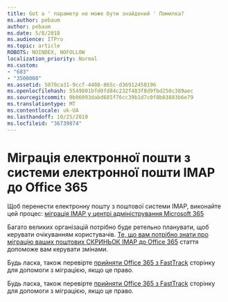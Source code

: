 ```yaml
---
title: Got a ' параметр не може бути знайдений ' Помилка?
ms.author: pebaum
author: pebaum
ms.date: 5/8/2018
ms.audience: ITPro
ms.topic: article
ROBOTS: NOINDEX, NOFOLLOW
localization_priority: Normal
ms.custom:
- "683"
- "3500008"
ms.assetid: 5070ca31-9ccf-4408-865c-d36912450196
ms.openlocfilehash: 5549801bfd0fd84c232f483f8d9fbd250c389aec
ms.sourcegitcommit: 0b06093dabd685f76cc39b1d7c0f8b03883b6e79
ms.translationtype: MT
ms.contentlocale: uk-UA
ms.lasthandoff: 10/25/2019
ms.locfileid: "36739874"
---
```

# <a name="migrating-email-from-imap-email-system-to-office-365"></a>Міграція електронної пошти з системи електронної пошти IMAP до Office 365

Щоб перенести електронну пошту з поштової системи IMAP, виконайте цей процес: [міграція IMAP у центрі адміністрування Microsoft 365](https://docs.microsoft.com/Exchange/mailbox-migration/migrating-imap-mailboxes/imap-migration-in-the-admin-center)
  
Багато великих організацій потрібно буде ретельно планувати, щоб керувати очікуванням користувачів. [Те, що вам потрібно знати про міграцію ваших поштових СКРИНЬОК IMAP до Office 365](https://docs.microsoft.com/Exchange/mailbox-migration/migrating-imap-mailboxes/migrating-imap-mailboxes) стаття допоможе вам керувати змінами.

Будь ласка, також перевірте [прийняти Office 365 з FastTrack](https://www.microsoft.com/fasttrack/microsoft-365/office-365) сторінку для допомоги з міграцією, якщо це право.
  

Будь ласка, також перевірте [прийняти Office 365 з FastTrack](https://www.microsoft.com/fasttrack/microsoft-365/office-365) сторінку для допомоги з міграцією, якщо це право.
  